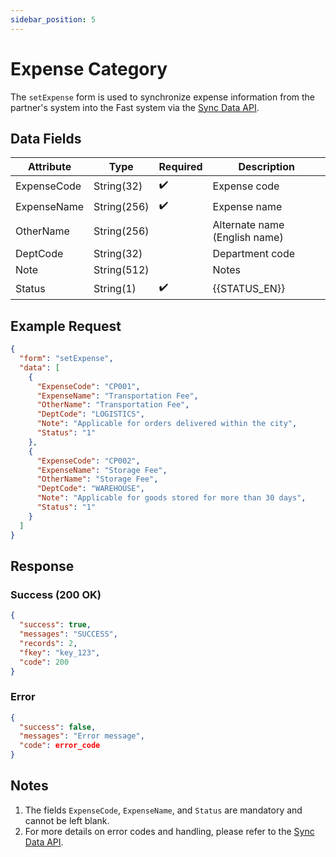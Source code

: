 ```yaml
---
sidebar_position: 5
---
```


# Expense Category

The `setExpense` form is used to synchronize expense information from the partner's system into the Fast system via the [Sync Data API](../sync-data).

## Data Fields

| Attribute    | Type        | Required | Description          |
|--------------|-------------|----------|----------------------|
| ExpenseCode  | String(32)  | ✔️       | Expense code         |
| ExpenseName  | String(256) | ✔️       | Expense name         |
| OtherName    | String(256) |          | Alternate name (English name) |
| DeptCode     | String(32) |          | Department code      |
| Note         | String(512) |          | Notes                |
| Status        | String(1)   | ✔️      | {{STATUS_EN}}|

## Example Request

```json
{
  "form": "setExpense",
  "data": [
    {
      "ExpenseCode": "CP001",
      "ExpenseName": "Transportation Fee",
      "OtherName": "Transportation Fee",
      "DeptCode": "LOGISTICS",
      "Note": "Applicable for orders delivered within the city",
      "Status": "1"
    },
    {
      "ExpenseCode": "CP002",
      "ExpenseName": "Storage Fee",
      "OtherName": "Storage Fee",
      "DeptCode": "WAREHOUSE",
      "Note": "Applicable for goods stored for more than 30 days",
      "Status": "1"
    }
  ]
}
```

## Response

### Success (200 OK)

```json
{
  "success": true,
  "messages": "SUCCESS",
  "records": 2,
  "fkey": "key_123",
  "code": 200
}
```

### Error

```json
{
  "success": false,
  "messages": "Error message",
  "code": error_code
}
```

## Notes

1. The fields `ExpenseCode`, `ExpenseName`, and `Status` are mandatory and cannot be left blank.
2. For more details on error codes and handling, please refer to the [Sync Data API](../sync-data).